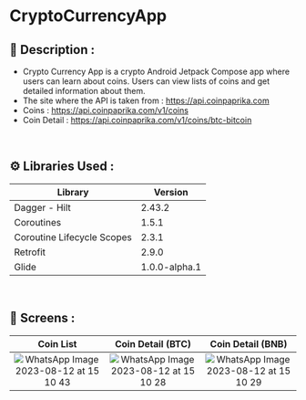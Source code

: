 # CryptoCurrencyApp

## 	:book: Description :
- Crypto Currency App is a crypto Android Jetpack Compose app where users can learn about coins. Users can view lists of coins and get detailed information about them.
- The site where the API is taken from : https://api.coinpaprika.com
- Coins : https://api.coinpaprika.com/v1/coins
- Coin Detail : https://api.coinpaprika.com/v1/coins/btc-bitcoin

</br>

## 	:gear: Libraries Used : 
| Library | Version |
| ----------------- | ----------------- |
| Dagger - Hilt | 2.43.2 |
| Coroutines | 1.5.1 |
| Coroutine Lifecycle Scopes | 2.3.1 |
| Retrofit | 2.9.0 |
| Glide | 1.0.0-alpha.1 |

</br>

## :camera_flash: Screens :
| Coin List | Coin Detail (BTC) | Coin Detail (BNB) |  
|:-:|:-:|:-:|
| ![WhatsApp Image 2023-08-12 at 15 10 43](https://github.com/gultendogan0/CryptoCurrencyApp/assets/63645518/6eb71f31-7f9a-4d25-84f5-a39f28f4b792) | ![WhatsApp Image 2023-08-12 at 15 10 28](https://github.com/gultendogan0/CryptoCurrencyApp/assets/63645518/d32611a3-6469-4bac-b4c7-c4fdd44681ea) | ![WhatsApp Image 2023-08-12 at 15 10 29](https://github.com/gultendogan0/CryptoCurrencyApp/assets/63645518/f7860a31-0f8c-431b-b18f-4aeb817b115e) |



